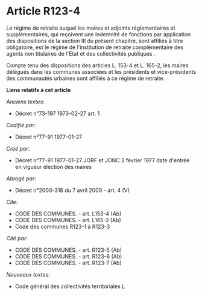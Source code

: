 # Article R123-4

Le régime de retraite auquel les maires et adjoints réglementaires et supplémentaires, qui reçoivent une indemnité de
fonctions par application des dispositions de la section III du présent chapitre, sont affiliés à titre obligatoire, est le
régime de l'institution de retraite complémentaire des agents non titulaires de l'Etat et des collectivités publiques . 

Compte tenu des dispositions des articles L. 153-4 et L. 165-2, les maires délégués dans les communes associées et les
présidents et vice-présidents des communautés urbaines sont affiliés à ce régime de retraite.

**Liens relatifs à cet article**

_Anciens textes_:

  - Décret n°73-197 1973-02-27 art. 1

_Codifié par_:

  - Décret n°77-91 1977-01-27

_Créé par_:

  - Décret n°77-91 1977-01-27 JORF et JONC 3 février 1977 date d'entrée en vigueur élection des maires

_Abrogé par_:

  - Décret n°2000-318 du 7 avril 2000 - art. 4 (V)

_Cite_:

  - CODE DES COMMUNES. - art. L153-4 (Ab)
  - CODE DES COMMUNES. - art. L165-2 (Ab)
  - Code des communes R123-1 à R123-3

_Cité par_:

  - CODE DES COMMUNES. - art. R123-5 (Ab)
  - CODE DES COMMUNES. - art. R123-6 (Ab)
  - CODE DES COMMUNES. - art. R123-7 (Ab)

_Nouveaux textes_:

  - Code général des collectivités territoriales L
